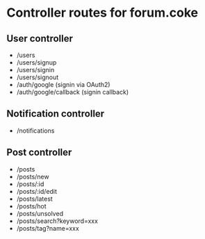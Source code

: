 # Controller routes for forum.coke

## User controller
- /users
- /users/signup
- /users/signin
- /users/signout
- /auth/google (signin via OAuth2)
- /auth/google/callback (signin callback)

## Notification controller
- /notifications

## Post controller
- /posts
- /posts/new
- /posts/:id
- /posts/:id/edit
- /posts/latest
- /posts/hot
- /posts/unsolved
- /posts/search?keyword=xxx
- /posts/tag?name=xxx
